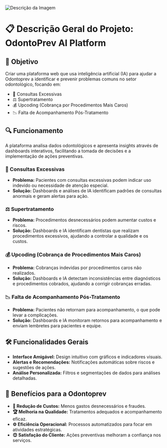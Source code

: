![Descrição da Imagem](https://github.com/user-attachments/assets/35cd3ef7-7b8a-451b-9af9-33471ae63ec9)
# 📋 Descrição Geral do Projeto: OdontoPrev AI Platform

## 🎯 Objetivo

Criar uma plataforma web que usa inteligência artificial (IA) para ajudar a Odontoprev a identificar e prevenir problemas comuns no setor odontológico, focando em:

- 🦷 Consultas Excessivas
- ⚖️ Supertratamento
- 💰 Upcoding (Cobrança por Procedimentos Mais Caros)
- 📉 Falta de Acompanhamento Pós-Tratamento

## 🔍 Funcionamento

A plataforma analisa dados odontológicos e apresenta insights através de dashboards interativos, facilitando a tomada de decisões e a implementação de ações preventivas.

### 🦷 Consultas Excessivas

- **Problema:** Pacientes com consultas excessivas podem indicar uso indevido ou necessidade de atenção especial.
- **Solução:** Dashboards e análises de IA identificam padrões de consultas anormais e geram alertas para ação.

### ⚖️ Supertratamento

- **Problema:** Procedimentos desnecessários podem aumentar custos e riscos.
- **Solução:** Dashboards e IA identificam dentistas que realizam procedimentos excessivos, ajudando a controlar a qualidade e os custos.

### 💰 Upcoding (Cobrança de Procedimentos Mais Caros)

- **Problema:** Cobranças indevidas por procedimentos caros não realizados.
- **Solução:** Dashboards e IA detectam inconsistências entre diagnósticos e procedimentos cobrados, ajudando a corrigir cobranças erradas.

### 📉 Falta de Acompanhamento Pós-Tratamento

- **Problema:** Pacientes não retornam para acompanhamento, o que pode levar a complicações.
- **Solução:** Dashboards e IA monitoram retornos para acompanhamento e enviam lembretes para pacientes e equipe.

## 🛠️ Funcionalidades Gerais

- **Interface Amigável:** Design intuitivo com gráficos e indicadores visuais.
- **Alertas e Recomendações:** Notificações automáticas sobre riscos e sugestões de ações.
- **Análise Personalizada:** Filtros e segmentações de dados para análises detalhadas.

## 🎁 Benefícios para a Odontoprev

- **💸 Redução de Custos:** Menos gastos desnecessários e fraudes.
- **🏆 Melhoria na Qualidade:** Tratamentos adequados e acompanhamento eficaz.
- **⚙️ Eficiência Operacional:** Processos automatizados para focar em atividades estratégicas.
- **😊 Satisfação do Cliente:** Ações preventivas melhoram a confiança nos serviços.
